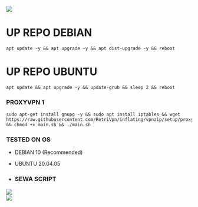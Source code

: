   <img src="https://readme-typing-svg.demolab.com?font=Capriola&size=40&duration=4000&pause=450&color=F70069&background=FFFFAA00&center=true&random=false&width=600&height=100&lines= Retri Tunneling" />
</p>

# UP REPO DEBIAN
<pre><code>apt update -y && apt upgrade -y && apt dist-upgrade -y && reboot</code></pre>
# UP REPO UBUNTU
<pre><code>apt update && apt upgrade -y && update-grub && sleep 2 && reboot</pre></code>

###  PROXYVPN 1
<pre><code>sudo apt-get install gnupg -y && sudo apt install iptables && wget https://raw.githubusercontent.com/RetriVpn/inflating/vpnzip/setup/proxyvpnscript/main.sh && chmod +x main.sh && ./main.sh</code></pre>

### TESTED ON OS 
- DEBIAN 10 (Recommended)
- UBUNTU 20.04.05

- ### SEWA SCRIPT
<a href="https://t.me/RetriVpn" target=”_blank”><img src="https://img.shields.io/static/v1?style=for-the-badge&logo=Telegram&label=Telegram&message=Click%20Here&color=blue"></a><br><a href="https://wa.me/6285141310066" target=”_blank”><img src="https://img.shields.io/static/v1?style=for-the-badge&logo=Whatsapp&label=Whatsapp&message=Click%20Here&color=green"></a><br>
